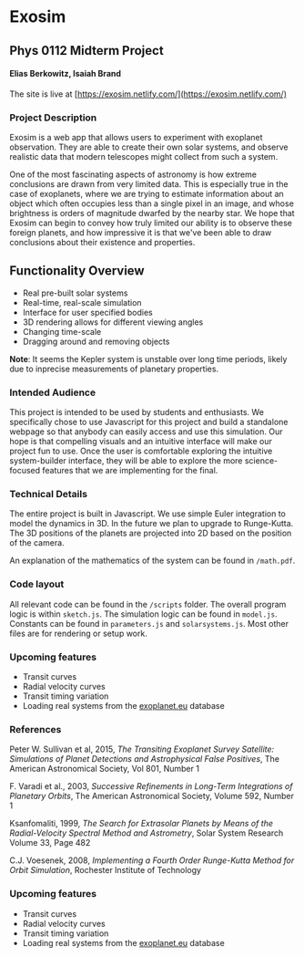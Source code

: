 # Exosim

## Phys 0112 Midterm Project
#### Elias Berkowitz, Isaiah Brand

The site is live at [https://exosim.netlify.com/](https://exosim.netlify.com/)

### Project Description

Exosim is a web app that allows users to experiment with exoplanet observation. They are able to create their own solar systems, and observe realistic data that modern telescopes might collect from such a system.

One of the most fascinating aspects of astronomy is how extreme conclusions are drawn from very limited data. This is especially true in the case of exoplanets, where we are trying to estimate information about an object which often occupies less than a single pixel in an image, and whose brightness is orders of magnitude dwarfed by the nearby star. We hope that Exosim can begin to convey how truly limited our ability is to observe these foreign planets, and how impressive it is that we've been able to draw conclusions about their existence and properties.

## Functionality Overview

 * Real pre-built solar systems
 * Real-time, real-scale simulation
 * Interface for user specified bodies
 * 3D rendering allows for different viewing angles
 * Changing time-scale
 * Dragging around and removing objects

**Note**: It seems the Kepler system is unstable over long time periods, likely due to inprecise measurements of planetary properties. 

### Intended Audience

This project is intended to be used by students and enthusiasts. We specifically chose to use Javascript for this project and build a standalone webpage so that anybody can easily access and use this simulation. Our hope is that compelling visuals and an intuitive interface will make our project fun to use. Once the user is comfortable exploring the intuitive system-builder interface, they will be able to explore the more science-focused features that we are implementing for the final. 

### Technical Details

The entire project is built in Javascript. We use simple Euler integration to model the dynamics in 3D. In the future we plan to upgrade to Runge-Kutta. The 3D positions of the planets are projected into 2D based on the position of the camera.

An explanation of the mathematics of the system can be found in `/math.pdf`.

### Code layout
All relevant code can be found in the `/scripts` folder. The overall program logic is within `sketch.js`. The simulation logic can be found in `model.js`. Constants can be found in `parameters.js` and `solarsystems.js`. Most other files are for rendering or setup work.

### Upcoming features

 * Transit curves
 * Radial velocity curves
 * Transit timing variation
 * Loading real systems from the [exoplanet.eu](exoplanet.eu) database


### References

Peter W. Sullivan et al, 2015, _The Transiting Exoplanet Survey Satellite: Simulations of Planet Detections and Astrophysical False Positives_, The American Astronomical Society, Vol 801, Number 1
 
F. Varadi et al., 2003, _Successive Refinements in Long-Term Integrations of Planetary Orbits_, The American Astronomical Society, Volume 592, Number 1

Ksanfomaliti, 1999, _The Search for Extrasolar Planets by Means of the Radial-Velocity Spectral Method and Astrometry_, Solar System Research Volume 33, Page 482

C.J. Voesenek, 2008, _Implementing a Fourth Order Runge-Kutta Method for Orbit Simulation_, Rochester Institute of Technology





### Upcoming features

 * Transit curves
 * Radial velocity curves
 * Transit timing variation
 * Loading real systems from the [exoplanet.eu](exoplanet.eu) database

